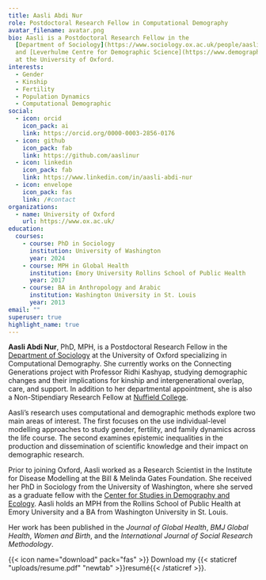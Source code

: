 ```yaml
---
title: Aasli Abdi Nur
role: Postdoctoral Research Fellow in Computational Demography
avatar_filename: avatar.png
bio: Aasli is a Postdoctoral Research Fellow in the
  [Department of Sociology](https://www.sociology.ox.ac.uk/people/aasli-abdi-nur) 
  and [Leverhulme Centre for Demographic Science](https://www.demography.ox.ac.uk/people/aasli-abdi-nur)
  at the University of Oxford.
interests:
  - Gender
  - Kinship
  - Fertility
  - Population Dynamics
  - Computational Demographic
social:
  - icon: orcid
    icon_pack: ai
    link: https://orcid.org/0000-0003-2856-0176
  - icon: github
    icon_pack: fab
    link: https://github.com/aaslinur
  - icon: linkedin
    icon_pack: fab
    link: https://www.linkedin.com/in/aasli-abdi-nur
  - icon: envelope
    icon_pack: fas
    link: /#contact
organizations:
  - name: University of Oxford
    url: https://www.ox.ac.uk/
education:
  courses:
    - course: PhD in Sociology
      institution: University of Washington
      year: 2024
    - course: MPH in Global Health
      institution: Emory University Rollins School of Public Health
      year: 2017
    - course: BA in Anthropology and Arabic
      institution: Washington University in St. Louis
      year: 2013
email: ""
superuser: true
highlight_name: true
---
```

**Aasli Abdi Nur**, PhD, MPH, is a Postdoctoral Research Fellow in the [Department of Sociology](https://www.sociology.ox.ac.uk/) at the University of Oxford specializing in Computational Demography. She currently works on the Connecting Generations project with Professor Ridhi Kashyap, studying demographic changes and their implications for kinship and intergenerational overlap, care, and support. In addition to her departmental appointment, she is also a Non-Stipendiary Research Fellow at [Nuffield College](https://www.nuffield.ox.ac.uk/people/academics/).

Aasli’s research uses computational and demographic methods explore two main areas of interest. The first focuses on the use individual-level modelling approaches to study gender, fertility, and family dynamics across the life course. The second examines epistemic inequalities in the production and dissemination of scientific knowledge and their impact on demographic research.

Prior to joining Oxford, Aasli worked as a Research Scientist in the Institute for Disease Modelling at the Bill & Melinda Gates Foundation. She received her PhD in Sociology from the University of Washington, where she served as a graduate fellow with the [Center for Studies in Demography and Ecology](https://csde.washington.edu/). Aasli holds an MPH from the Rollins School of Public Health at Emory University and a BA from Washington University in St. Louis. 

Her work has been published in the *Journal of Global Health*, *BMJ Global Health*, *Women and Birth*, and the *International Journal of Social Research Methodology*. 

{{< icon name="download" pack="fas" >}} Download my {{< staticref "uploads/resume.pdf" "newtab" >}}resumé{{< /staticref >}}.
